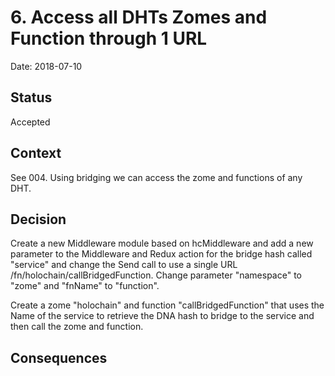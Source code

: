 # 6. Access all DHTs Zomes and Function through 1 URL

Date: 2018-07-10

## Status

Accepted

## Context

See 004. Using bridging we can access the zome and functions of any DHT.

## Decision

Create a new Middleware module based on hcMiddleware and add a new parameter to the Middleware and Redux action for the bridge hash called "service" and change the Send call to use a single URL /fn/holochain/callBridgedFunction.
Change parameter "namespace" to "zome" and "fnName" to "function".

Create a zome "holochain" and function "callBridgedFunction" that uses the Name of the service to retrieve the DNA hash to bridge to the service and then call the zome and function.

## Consequences
